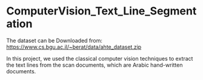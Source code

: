 # ComputerVision_Text_Line_Segmentation

The dataset can be Downloaded from: https://www.cs.bgu.ac.il/~berat/data/ahte_dataset.zip

In this project, we used the classical computer vision techniques to extract the text lines 
from the scan documents, which are Arabic hand-written documents.
